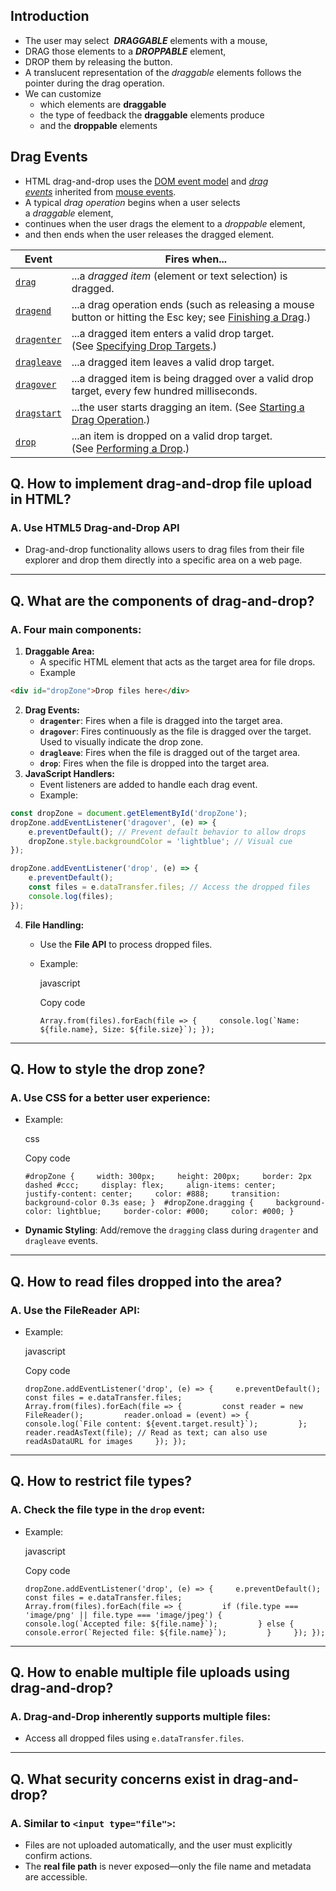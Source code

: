 ## Introduction
- The user may select  ***DRAGGABLE*** elements with a mouse,
- DRAG those elements to a ***DROPPABLE*** element,
- DROP them by releasing the button.
- A translucent representation of the _draggable_ elements follows the pointer during the drag operation.
- We can customize
	- which elements are **draggable**
	- the type of feedback the **draggable** elements produce
	- and the **droppable** elements

## Drag Events
- HTML drag-and-drop uses the [DOM event model](https://developer.mozilla.org/en-US/docs/Web/API/Event) and _[drag events](https://developer.mozilla.org/en-US/docs/Web/API/DragEvent)_ inherited from [mouse events](https://developer.mozilla.org/en-US/docs/Web/API/MouseEvent).
- A typical _drag operation_ begins when a user selects a _draggable_ element,
- continues when the user drags the element to a _droppable_ element, 
- and then ends when the user releases the dragged element.

| Event                                                                                                   | Fires when...                                                                                                                                                                                                         |
| ------------------------------------------------------------------------------------------------------- | --------------------------------------------------------------------------------------------------------------------------------------------------------------------------------------------------------------------- |
| [`drag`](https://developer.mozilla.org/en-US/docs/Web/API/HTMLElement/drag_event "drag")                | ...a _dragged item_ (element or text selection) is dragged.                                                                                                                                                           |
| [`dragend`](https://developer.mozilla.org/en-US/docs/Web/API/HTMLElement/dragend_event "dragend")       | ...a drag operation ends (such as releasing a mouse button or hitting the Esc key; see [Finishing a Drag](https://developer.mozilla.org/en-US/docs/Web/API/HTML_Drag_and_Drop_API/Drag_operations#finishing_a_drag).) |
| [`dragenter`](https://developer.mozilla.org/en-US/docs/Web/API/HTMLElement/dragenter_event "dragenter") | ...a dragged item enters a valid drop target. (See [Specifying Drop Targets](https://developer.mozilla.org/en-US/docs/Web/API/HTML_Drag_and_Drop_API/Drag_operations#specifying_drop_targets).)                       |
| [`dragleave`](https://developer.mozilla.org/en-US/docs/Web/API/HTMLElement/dragleave_event "dragleave") | ...a dragged item leaves a valid drop target.                                                                                                                                                                         |
| [`dragover`](https://developer.mozilla.org/en-US/docs/Web/API/HTMLElement/dragover_event "dragover")    | ...a dragged item is being dragged over a valid drop target, every few hundred milliseconds.                                                                                                                          |
| [`dragstart`](https://developer.mozilla.org/en-US/docs/Web/API/HTMLElement/dragstart_event "dragstart") | ...the user starts dragging an item. (See [Starting a Drag Operation](https://developer.mozilla.org/en-US/docs/Web/API/HTML_Drag_and_Drop_API/Drag_operations#starting_a_drag_operation).)                            |
| [`drop`](https://developer.mozilla.org/en-US/docs/Web/API/HTMLElement/drop_event "drop")                | ...an item is dropped on a valid drop target. (See [Performing a Drop](https://developer.mozilla.org/en-US/docs/Web/API/HTML_Drag_and_Drop_API/Drag_operations#performing_a_drop).)                                   |
## Q. How to implement drag-and-drop file upload in HTML?

### A. Use HTML5 Drag-and-Drop API

- Drag-and-drop functionality allows users to drag files from their file explorer and drop them directly into a specific area on a web page.

---

## Q. What are the components of drag-and-drop?

### A. Four main components:

1. **Draggable Area:**
    - A specific HTML element that acts as the target area for file drops.
    - Example        
```html
<div id="dropZone">Drop files here</div>
```
        
2. **Drag Events:**
    - **`dragenter`**: Fires when a file is dragged into the target area.
    - **`dragover`**: Fires continuously as the file is dragged over the target. Used to visually indicate the drop zone.
    - **`dragleave`**: Fires when the file is dragged out of the target area.
    - **`drop`**: Fires when the file is dropped into the target area.
3. **JavaScript Handlers:**
    - Event listeners are added to handle each drag event.
    - Example:
```js
const dropZone = document.getElementById('dropZone');
dropZone.addEventListener('dragover', (e) => {
    e.preventDefault(); // Prevent default behavior to allow drops
    dropZone.style.backgroundColor = 'lightblue'; // Visual cue
});

dropZone.addEventListener('drop', (e) => {
    e.preventDefault();
    const files = e.dataTransfer.files; // Access the dropped files
    console.log(files);
});
```
        
4. **File Handling:**
    
    - Use the **File API** to process dropped files.
    - Example:
        
        javascript
        
        Copy code
        
        ``Array.from(files).forEach(file => {     console.log(`Name: ${file.name}, Size: ${file.size}`); });``
        

---

## Q. How to style the drop zone?

### A. Use CSS for a better user experience:

- Example:
    
    css
    
    Copy code
    
    `#dropZone {     width: 300px;     height: 200px;     border: 2px dashed #ccc;     display: flex;     align-items: center;     justify-content: center;     color: #888;     transition: background-color 0.3s ease; }  #dropZone.dragging {     background-color: lightblue;     border-color: #000;     color: #000; }`
    
- **Dynamic Styling**: Add/remove the `dragging` class during `dragenter` and `dragleave` events.

---

## Q. How to read files dropped into the area?

### A. Use the FileReader API:

- Example:
    
    javascript
    
    Copy code
    
    ``dropZone.addEventListener('drop', (e) => {     e.preventDefault();     const files = e.dataTransfer.files;     Array.from(files).forEach(file => {         const reader = new FileReader();         reader.onload = (event) => {             console.log(`File content: ${event.target.result}`);         };         reader.readAsText(file); // Read as text; can also use readAsDataURL for images     }); });``
    

---

## Q. How to restrict file types?

### A. Check the file type in the `drop` event:

- Example:
    
    javascript
    
    Copy code
    
    ``dropZone.addEventListener('drop', (e) => {     e.preventDefault();     const files = e.dataTransfer.files;     Array.from(files).forEach(file => {         if (file.type === 'image/png' || file.type === 'image/jpeg') {             console.log(`Accepted file: ${file.name}`);         } else {             console.error(`Rejected file: ${file.name}`);         }     }); });``
    

---

## Q. How to enable multiple file uploads using drag-and-drop?

### A. Drag-and-Drop inherently supports multiple files:

- Access all dropped files using `e.dataTransfer.files`.

---

## Q. What security concerns exist in drag-and-drop?

### A. Similar to `<input type="file">`:

- Files are not uploaded automatically, and the user must explicitly confirm actions.
- The **real file path** is never exposed—only the file name and metadata are accessible.